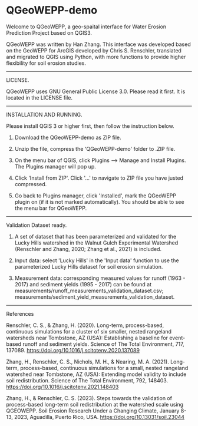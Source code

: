 # QGeoWEPP-demo

Welcome to QGeoWEPP, a geo-spaital interface for Water Erosion Prediction Project based on QGIS3. 

QGeoWEPP was written by Han Zhang. This interface was developed based on the GeoWEPP for ArcGIS developed by Chris S. Renschler, translated and migrated to QGIS using Python, with more functions to provide higher flexibility for soil erosion studies.

----------------------------------------------------------------------------

LICENSE. 

QGeoWEPP uses GNU General Public License 3.0. 
         Please read it first. It is located in the LICENSE file.

----------------------------------------------------------------------------
INSTALLATION AND RUNNING.

Please install QGIS 3 or higher first, then follow the instruction below.

1. Download the QGeoWEPP-demo as ZIP file.

2. Unzip the file, compress the 'QGeoWEPP-demo' folder to .ZIP file.

2. On the menu bar of QGIS, click Plugins --> Manage and Install Plugins. The Plugins manager will pop up.

3. Click 'Install from ZIP'. Click '...' to navigate to ZIP file you have justed compressed.

4. Go back to Plugins manager, click 'Installed', mark the QGeoWEPP plugin on (if it is not marked automatically). You should be able to see the menu bar for QGeoWEPP.



------------------------------------------------------------------------------
Validation Dataset ready.

1. A set of dataset that has been parameterized and validated for the Lucky Hills watershed in the Walnut Gulch Experimental Watershed (Renschler and Zhang, 2020; Zhang et al., 2021) is included. 

2. Input data: select 'Lucky Hills' in the 'Input data' function to use the parameterized Lucky Hills dataset for soil erosion simulation.

3. Measurement data: corresponding measured values for runoff (1963 - 2017) and sediment yields (1995 - 2017) can be found at measurements/runoff_measurements_validation_dataset.csv; measurements/sediment_yield_measurements_validation_dataset.


--------------------------------------------------------------------------------

References

Renschler, C. S., & Zhang, H. (2020). Long-term, process-based, continuous simulations for a cluster of six smaller, nested rangeland watersheds near Tombstone, AZ (USA): Establishing a baseline for event-based runoff and sediment yields. Science of The Total Environment, 717, 137089. https://doi.org/10.1016/j.scitotenv.2020.137089 

Zhang, H., Renschler, C. S., Nichols, M. H., & Nearing, M. A. (2021). Long-term, process-based, continuous simulations for a small, nested rangeland watershed near Tombstone, AZ (USA): Extending model validity to include soil redistribution. Science of The Total Environment, 792, 148403. https://doi.org/10.1016/j.scitotenv.2021.148403 

Zhang, H., &amp; Renschler, C. S. (2023). Steps towards the validation of process-based long-term soil redistribution at the watershed scale using QGEOWEPP. Soil Erosion Research Under a Changing Climate, January 8-13, 2023, Aguadilla, Puerto Rico, USA. https://doi.org/10.13031/soil.23044 
